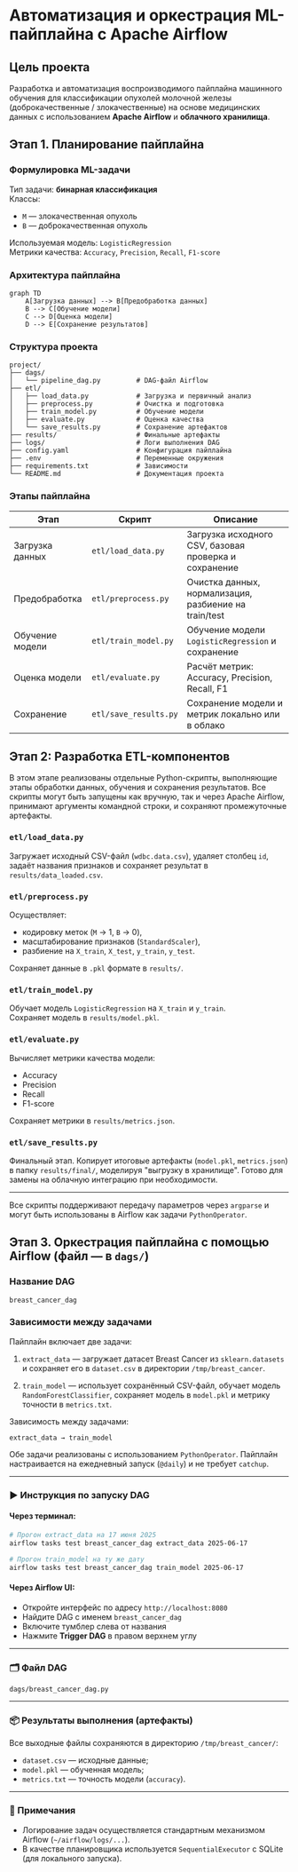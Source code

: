 # Автоматизация и оркестрация ML-пайплайна с Apache Airflow

## Цель проекта

Разработка и автоматизация воспроизводимого пайплайна машинного обучения для классификации опухолей молочной железы (доброкачественные / злокачественные) на основе медицинских данных с использованием **Apache Airflow** и **облачного хранилища**.

## Этап 1. Планирование пайплайна

### Формулировка ML-задачи

Тип задачи: **бинарная классификация**  
Классы:
- `M` — злокачественная опухоль
- `B` — доброкачественная опухоль

Используемая модель: `LogisticRegression`  
Метрики качества: `Accuracy`, `Precision`, `Recall`, `F1-score`

### Архитектура пайплайна

```mermaid
graph TD
    A[Загрузка данных] --> B[Предобработка данных]
    B --> C[Обучение модели]
    C --> D[Оценка модели]
    D --> E[Сохранение результатов]
```

### Структура проекта

```plaintext
project/
├── dags/
│   └── pipeline_dag.py         # DAG-файл Airflow
├── etl/
│   ├── load_data.py            # Загрузка и первичный анализ
│   ├── preprocess.py           # Очистка и подготовка
│   ├── train_model.py          # Обучение модели
│   ├── evaluate.py             # Оценка качества
│   └── save_results.py         # Сохранение артефактов
├── results/                    # Финальные артефакты
├── logs/                       # Логи выполнения DAG
├── config.yaml                 # Конфигурация пайплайна
├── .env                        # Переменные окружения
├── requirements.txt            # Зависимости
└── README.md                   # Документация проекта
```

### Этапы пайплайна

| Этап             | Скрипт                 | Описание                                                       |
|------------------|------------------------|----------------------------------------------------------------|
| Загрузка данных  | `etl/load_data.py`     | Загрузка исходного CSV, базовая проверка и сохранение          |
| Предобработка    | `etl/preprocess.py`    | Очистка данных, нормализация, разбиение на train/test          |
| Обучение модели  | `etl/train_model.py`   | Обучение модели `LogisticRegression` и сохранение              |
| Оценка модели    | `etl/evaluate.py`      | Расчёт метрик: Accuracy, Precision, Recall, F1                 |
| Сохранение       | `etl/save_results.py`  | Сохранение модели и метрик локально или в облако               |


## Этап 2: Разработка ETL-компонентов

В этом этапе реализованы отдельные Python-скрипты, выполняющие этапы обработки данных, обучения и сохранения результатов. Все скрипты могут быть запущены как вручную, так и через Apache Airflow, принимают аргументы командной строки, и сохраняют промежуточные артефакты.

### `etl/load_data.py`
Загружает исходный CSV-файл (`wdbc.data.csv`), удаляет столбец `id`, задаёт названия признаков и сохраняет результат в `results/data_loaded.csv`.

### `etl/preprocess.py`
Осуществляет:
- кодировку меток (`M` → 1, `B` → 0),
- масштабирование признаков (`StandardScaler`),
- разбиение на `X_train`, `X_test`, `y_train`, `y_test`.

Сохраняет данные в `.pkl` формате в `results/`.

### `etl/train_model.py`
Обучает модель `LogisticRegression` на `X_train` и `y_train`.  
Сохраняет модель в `results/model.pkl`.

### `etl/evaluate.py`
Вычисляет метрики качества модели:
- Accuracy
- Precision
- Recall
- F1-score

Сохраняет метрики в `results/metrics.json`.

### `etl/save_results.py`
Финальный этап. Копирует итоговые артефакты (`model.pkl`, `metrics.json`) в папку `results/final/`, моделируя "выгрузку в хранилище". Готово для замены на облачную интеграцию при необходимости.

---

Все скрипты поддерживают передачу параметров через `argparse` и могут быть использованы в Airflow как задачи `PythonOperator`.

## Этап 3. Оркестрация пайплайна с помощью Airflow (файл — в `dags/`)

### Название DAG
`breast_cancer_dag`

### Зависимости между задачами

Пайплайн включает две задачи:

1. `extract_data` — загружает датасет Breast Cancer из `sklearn.datasets` и сохраняет его в `dataset.csv` в директории `/tmp/breast_cancer`.

2. `train_model` — использует сохранённый CSV-файл, обучает модель `RandomForestClassifier`, сохраняет модель в `model.pkl` и метрику точности в `metrics.txt`.

Зависимость между задачами:

```
extract_data → train_model
```

Обе задачи реализованы с использованием `PythonOperator`. Пайплайн настраивается на ежедневный запуск (`@daily`) и не требует `catchup`.

---

### ▶️ Инструкция по запуску DAG

#### Через терминал:

```bash
# Прогон extract_data на 17 июня 2025
airflow tasks test breast_cancer_dag extract_data 2025-06-17

# Прогон train_model на ту же дату
airflow tasks test breast_cancer_dag train_model 2025-06-17
```

#### Через Airflow UI:

- Откройте интерфейс по адресу `http://localhost:8080`
- Найдите DAG с именем `breast_cancer_dag`
- Включите тумблер слева от названия
- Нажмите **Trigger DAG** в правом верхнем углу

---

### 🗂 Файл DAG

```
dags/breast_cancer_dag.py
```

---

### 📦 Результаты выполнения (артефакты)

Все выходные файлы сохраняются в директорию `/tmp/breast_cancer/`:

- `dataset.csv` — исходные данные;
- `model.pkl` — обученная модель;
- `metrics.txt` — точность модели (`accuracy`).

---

### 📝 Примечания

- Логирование задач осуществляется стандартным механизмом Airflow (`~/airflow/logs/...`).
- В качестве планировщика используется `SequentialExecutor` с SQLite (для локального запуска).